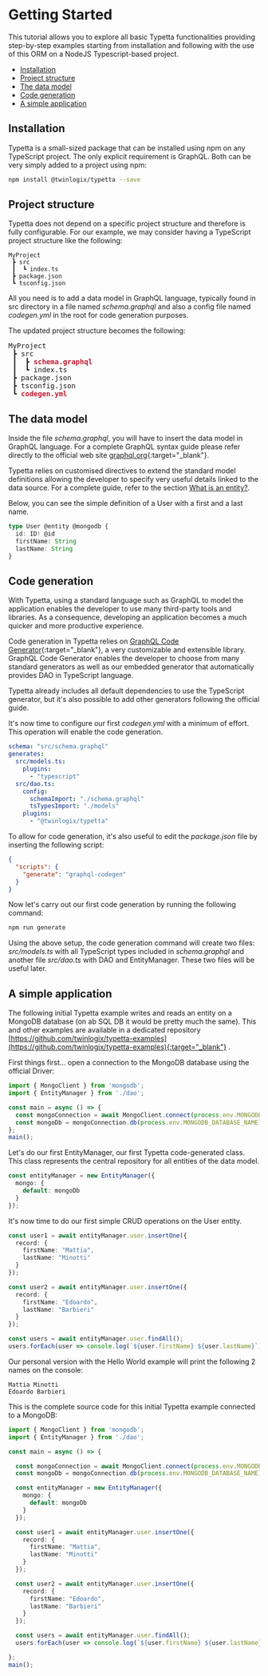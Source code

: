 # Getting Started

This tutorial allows you to explore all basic Typetta functionalities providing step-by-step examples starting from installation and following with the use of this ORM on a NodeJS Typescript-based project.

  - [Installation](#installation)
  - [Project structure](#project-structure)
  - [The data model](#the-data-model)
  - [Code generation](#code-generation)
  - [A simple application](#a-simple-application)

## Installation

Typetta is a small-sized package that can be installed using npm on any TypeScript project. The only explicit requirement is GraphQL. Both can be very simply added to a project using npm:
```bash
npm install @twinlogix/typetta --save
```

## Project structure

Typetta does not depend on a specific project structure and therefore is fully configurable. For our example, we may consider having a TypeScript project structure like the following:
```
MyProject
 ┣ src
 ┃  ┗ index.ts
 ┣ package.json
 ┗ tsconfig.json
```

All you need is to add a data model in GraphQL language, typically found in src directory in a file named *schema.graphql* and also a config file named *codegen.yml* in the root for code generation purposes.

The updated project structure becomes the following:
<pre>MyProject
 ┣ src
 ┃  ┣ <b style="color: #bf1c31;">schema.graphql</b>
 ┃  ┗ index.ts
 ┣ package.json
 ┣ tsconfig.json
 ┗ <b style="color: #bf1c31;">codegen.yml</b></pre>

## The data model

Inside the file *schema.graphql*, you will have to insert the data model in GraphQL language. For a complete GraphQL syntax guide please refer directly to the official web site [graphql.org](https://graphql.org/learn/){:target="_blank"}.

Typetta relies on customised directives to extend the standard model definitions allowing the developer to specify very useful details linked to the data source. For a complete guide, refer to the section [What is an entity?](../data-model/entities).

Below, you can see the simple definition of a User with a first and a last name.
```typescript
type User @entity @mongodb {
  id: ID! @id
  firstName: String
  lastName: String
}
```

## Code generation

With Typetta, using a standard language such as GraphQL to model the application enables the developer to use many third-party tools and libraries. As a consequence, developing an application becomes a much quicker and more productive experience.

Code generation in Typetta relies on [GraphQL Code Generator](https://www.graphql-code-generator.com){:target="_blank"}, a very customizable and extensible library.
GraphQL Code Generator enables the developer to choose from many standard generators as well as our embedded generator that automatically provides DAO in TypeScript language.

Typetta already includes all default dependencies to use the TypeScript generator, but it's also possible to add other generators following the official guide.

It's now time to configure our first *codegen.yml* with a minimum of effort. This operation will enable the code generation.

```yaml
schema: "src/schema.graphql"
generates:
  src/models.ts:
    plugins:
      - "typescript"
  src/dao.ts:
    config:
      schemaImport: "./schema.graphql"
      tsTypesImport: "./models"
    plugins:
      - "@twinlogix/typetta"

```

To allow for code generation, it's also useful to edit the *package.json* file by inserting the following script:
```json
{
  "scripts": {
    "generate": "graphql-codegen"
  }
}
```

Now let's carry out our first code generation by running the following command:

```bash
npm run generate
```

Using the above setup, the code generation command will create two files: *src/models.ts* with all TypeScript types included in *schema.graphql* and another file *src/dao.ts* with DAO and EntityManager. These two files will be useful later.

## A simple application

The following initial Typetta example writes and reads an entity on a MongoDB database (on ab SQL DB it would be pretty much the same). This and other examples are available in a dedicated repository [https://github.com/twinlogix/typetta-examples](https://github.com/twinlogix/typetta-examples){:target="_blank"} .

First things first... open a connection to the MongoDB database using the official Driver:

```typescript
import { MongoClient } from 'mongodb';
import { EntityManager } from './dao';

const main = async () => {
  const mongoConnection = await MongoClient.connect(process.env.MONGODB_URL!);
  const mongoDb = mongoConnection.db(process.env.MONGODB_DATABASE_NAME);
};
main();
```

Let's do our first EntityManager, our first Typetta code-generated class. This class represents the central repository for all entities of the data model.

```typescript
const entityManager = new EntityManager({
  mongo: {
    default: mongoDb
  }
});
```

It's now time to do our first simple CRUD operations on the User entity.

```typescript
const user1 = await entityManager.user.insertOne({
  record: {
    firstName: "Mattia",
    lastName: "Minotti"
  }
});

const user2 = await entityManager.user.insertOne({
  record: {
    firstName: "Edoardo",
    lastName: "Barbieri"
  }
});

const users = await entityManager.user.findAll();
users.forEach(user => console.log(`${user.firstName} ${user.lastName}`));
```

Our personal version with the Hello World example will print the following 2 names on the console:
```
Mattia Minotti
Edoardo Barbieri
```

This is the complete source code for this initial Typetta example connected to a MongoDB:

```typescript
import { MongoClient } from 'mongodb';
import { EntityManager } from './dao';

const main = async () => {

  const mongoConnection = await MongoClient.connect(process.env.MONGODB_URL!);
  const mongoDb = mongoConnection.db(process.env.MONGODB_DATABASE_NAME);

  const entityManager = new EntityManager({
    mongo: {
      default: mongoDb
    }
  });

  const user1 = await entityManager.user.insertOne({
    record: {
      firstName: "Mattia",
      lastName: "Minotti"
    }
  });

  const user2 = await entityManager.user.insertOne({
    record: {
      firstName: "Edoardo",
      lastName: "Barbieri"
    }
  });

  const users = await entityManager.user.findAll();
  users.forEach(user => console.log(`${user.firstName} ${user.lastName}`));

};
main();
```
